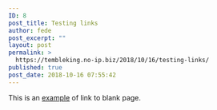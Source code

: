 ```yaml
---
ID: 8
post_title: Testing links
author: fede
post_excerpt: ""
layout: post
permalink: >
  https://tembleking.no-ip.biz/2018/10/16/testing-links/
published: true
post_date: 2018-10-16 07:55:42
---
```

This is an <a target="_blank" href="https://google.com">example</a> of link to blank page.